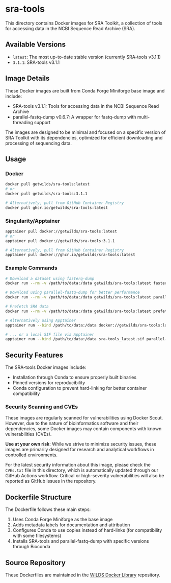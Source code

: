 # sra-tools

This directory contains Docker images for SRA Toolkit, a collection of tools for accessing data in the NCBI Sequence Read Archive (SRA).

## Available Versions

- `latest`: The most up-to-date stable version (currently SRA-tools v3.1.1)
- `3.1.1`: SRA-tools v3.1.1

## Image Details

These Docker images are built from Conda Forge Miniforge base image and include:

- SRA-tools v3.1.1: Tools for accessing data in the NCBI Sequence Read Archive
- parallel-fastq-dump v0.6.7: A wrapper for fastq-dump with multi-threading support

The images are designed to be minimal and focused on a specific version of SRA Toolkit with its dependencies, optimized for efficient downloading and processing of sequencing data.

## Usage

### Docker

```bash
docker pull getwilds/sra-tools:latest
# or
docker pull getwilds/sra-tools:3.1.1

# Alternatively, pull from GitHub Container Registry
docker pull ghcr.io/getwilds/sra-tools:latest
```

### Singularity/Apptainer

```bash
apptainer pull docker://getwilds/sra-tools:latest
# or
apptainer pull docker://getwilds/sra-tools:3.1.1

# Alternatively, pull from GitHub Container Registry
apptainer pull docker://ghcr.io/getwilds/sra-tools:latest
```

### Example Commands

```bash
# Download a dataset using fasterq-dump
docker run --rm -v /path/to/data:/data getwilds/sra-tools:latest fasterq-dump SRR12345678 -O /data

# Download using parallel-fastq-dump for better performance
docker run --rm -v /path/to/data:/data getwilds/sra-tools:latest parallel-fastq-dump --sra-id SRR12345678 --threads 8 --outdir /data --split-files

# Prefetch SRA data
docker run --rm -v /path/to/data:/data getwilds/sra-tools:latest prefetch SRR12345678 -O /data

# Alternatively using Apptainer
apptainer run --bind /path/to/data:/data docker://getwilds/sra-tools:latest prefetch SRR12345678 -O /data

# ... or a local SIF file via Apptainer
apptainer run --bind /path/to/data:/data sra-tools_latest.sif parallel-fastq-dump --sra-id SRR12345678 --threads 8 --outdir /data --split-files
```

## Security Features

The SRA-tools Docker images include:

- Installation through Conda to ensure properly built binaries
- Pinned versions for reproducibility
- Conda configuration to prevent hard-linking for better container compatibility

### Security Scanning and CVEs

These images are regularly scanned for vulnerabilities using Docker Scout. However, due to the nature of bioinformatics software and their dependencies, some Docker images may contain components with known vulnerabilities (CVEs).

**Use at your own risk**: While we strive to minimize security issues, these images are primarily designed for research and analytical workflows in controlled environments.

For the latest security information about this image, please check the `CVEs.txt` file in this directory, which is automatically updated through our GitHub Actions workflow. Critical or high-severity vulnerabilities will also be reported as GitHub issues in the repository.

## Dockerfile Structure

The Dockerfile follows these main steps:

1. Uses Conda Forge Miniforge as the base image
2. Adds metadata labels for documentation and attribution
3. Configures Conda to use copies instead of hard-links (for compatibility with some filesystems)
4. Installs SRA-tools and parallel-fastq-dump with specific versions through Bioconda

## Source Repository

These Dockerfiles are maintained in the [WILDS Docker Library](https://github.com/getwilds/wilds-docker-library) repository.
